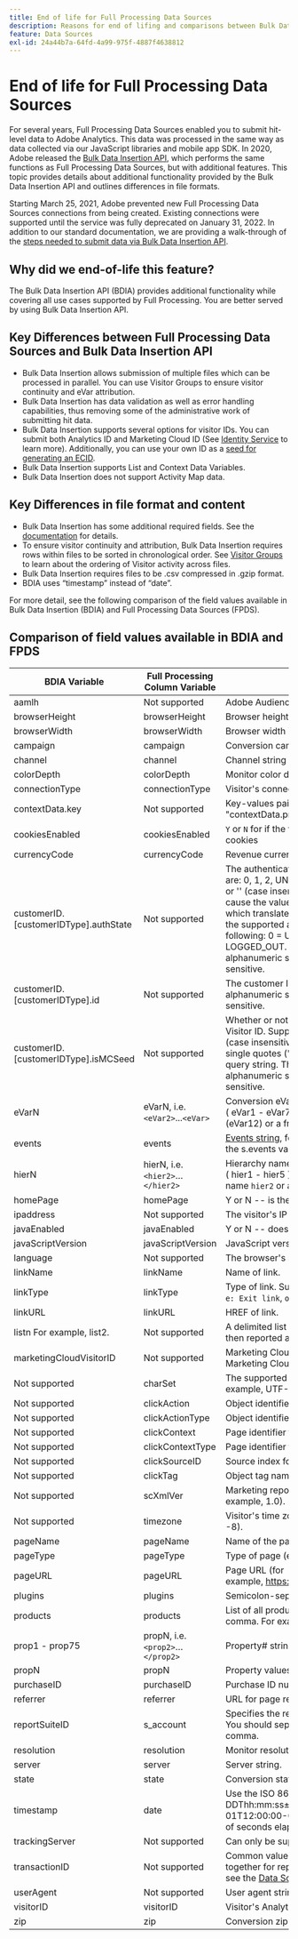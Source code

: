 ```yaml
---
title: End of life for Full Processing Data Sources
description: Reasons for end of lifing and comparisons between Bulk Data Insertion API and Full Processing Data Sources.
feature: Data Sources
exl-id: 24a44b7a-64fd-4a99-975f-4887f4638812
---
```

# End of life for Full Processing Data Sources

For several years, Full Processing Data Sources enabled you to submit hit-level data to Adobe Analytics. This data was processed in the same way as data collected via our JavaScript libraries and mobile app SDK. In 2020, Adobe released the [Bulk Data Insertion API](https://www.adobe.io/apis/experiencecloud/analytics/docs.html#!AdobeDocs/analytics-2.0-apis/master/bdia.md), which performs the same functions as Full Processing Data Sources, but with additional features. This topic provides details about additional functionality provided by the Bulk Data Insertion API and outlines differences in file formats.

Starting March 25, 2021, Adobe prevented new Full Processing Data Sources connections from being created. Existing connections were  supported until the service was fully deprecated on January 31, 2022. In addition to our standard documentation, we are providing a walk-through of the [steps needed to submit data via Bulk Data Insertion API](https://adobe.ly/aabdia).

## Why did we end-of-life this feature?

The Bulk Data Insertion API (BDIA) provides additional functionality while covering all use cases supported by Full Processing. You are better served by using Bulk Data Insertion API.

## Key Differences between Full Processing Data Sources and Bulk Data Insertion API

* Bulk Data Insertion allows submission of multiple files which can be processed in parallel. You can use Visitor Groups to ensure visitor continuity and eVar attribution.
* Bulk Data Insertion has data validation as well as error handling capabilities, thus removing some of the administrative work of submitting hit data.
* Bulk Data Insertion supports several options for visitor IDs. You can submit both Analytics ID and Marketing Cloud ID (See [Identity Service](https://experienceleague.adobe.com/docs/id-service/using/home.html) to learn more). Additionally, you can use your own ID as a [seed for generating an ECID](https://www.adobe.io/apis/experiencecloud/analytics/docs.html#!AdobeDocs/analytics-2.0-apis/master/bdia.md#customer-id-and-experience-cloud-visitor-id-seeds).
* Bulk Data Insertion supports List and Context Data Variables.
* Bulk Data Insertion does not support Activity Map data.

## Key Differences in file format and content

* Bulk Data Insertion has some additional required fields. See the [documentation](https://www.adobe.io/apis/experiencecloud/analytics/docs.html#!AdobeDocs/analytics-2.0-apis/master/bdia.md) for details.
* To ensure visitor continuity and attribution, Bulk Data Insertion requires rows within files to be sorted in chronological order. See [Visitor Groups](https://www.adobe.io/apis/experiencecloud/analytics/docs.html#!AdobeDocs/analytics-2.0-apis/master/bdia.md#visitor-groups) to learn about the ordering of Visitor activity across files.
* Bulk Data Insertion requires files to be .csv compressed in .gzip format.
* BDIA uses “timestamp” instead of “date”.

For more detail, see the following comparison of the field values available in Bulk Data Insertion (BDIA) and Full Processing Data Sources (FPDS).

## Comparison of field values available in BDIA and FPDS

| BDIA Variable | Full Processing Column Variable | Description |
| --- | --- | --- |
| aamlh | Not supported | Adobe Audience Manager location hint. |
| browserHeight | browserHeight | Browser height in pixels (for example, 768) |
| browserWidth | browserWidth | Browser width in pixels (for example 1024) |
| campaign | campaign | Conversion campaign tracking code |
| channel | channel | Channel string (for example, Sports Section) |
| colorDepth | colorDepth | Monitor color depth in bits (for example, 24) |
| connectionType | connectionType | Visitor's connection type (LAN or modem) |
| contextData.key | Not supported | Key-values pairs are specified in by naming the header "contextData.product" or "contextData.color" |
| cookiesEnabled | cookiesEnabled | `Y` or `N` for if the visitor supports first-party session cookies |
| currencyCode | currencyCode | Revenue currency code (for example, `USD`) |
| customerID.[customerIDType].authState | Not supported | The authenticated state of the visitor. Supported values are: 0, 1, 2, UNKNOWN, AUTHENTICATED, LOGGED_OUT, or '' (case insensitive). Two consecutive single quotes ('') cause the value to be omitted from the query string, which translates to 0 when the hit is made. Please note the supported authState numeric values denote the following: 0 = UNKNOWN, 1 = AUTHENTICATED, 2 = LOGGED_OUT. The customerIDType can be any alphanumeric string, but should be considered case sensitive. |
| customerID.[customerIDType].id | Not supported | The customer ID to use. The customerIDType can be any alphanumeric string, but should be considered case sensitive. |
| customerID.[customerIDType].isMCSeed | Not supported | Whether or not this is the seed for the Marketing Cloud Visitor ID. Supported values are: 0, 1, TRUE, FALSE, '' (case insensitive). Using 0, FALSE, or two consecutive single quotes ('') causes the value to be omitted from the query string. The customerIDType can be any alphanumeric string, but should be considered case sensitive. |
| eVarN | eVarN, i.e. `<eVar2>`...`<eVar>` | Conversion eVar name. You can have up to 75 eVars ( eVar1 - eVar75 ) You can specify the eVar name (eVar12) or a friendly name (Ad Campaign 3). |
| events | events | [Events string](https://experienceleague.adobe.com/docs/analytics/implementation/vars/page-vars/events/event-serialization.html?lang=en#vars), formatted using the same syntax as the s.events variable. For example: scAdd,event1,event7 |
| hierN | hierN, i.e. `<hier2>`…`</hier2>` | Hierarchy name. You can have up to 5 hierarchies ( hier1 - hier5 ). You can specify the default hierarchy name `hier2` or a friendly name (Yankees). |
| homePage | homePage | Y or N -- is the current page the visitor's homepage. |
| ipaddress | Not supported | The visitor's IP address. |
| javaEnabled | javaEnabled | Y or N -- does the visitor have Java enabled. |
| javaScriptVersion | javaScriptVersion | JavaScript version (for example, 1.3). |
| language | Not supported | The browser's supported language. For example, `en-us`. |
| linkName | linkName | Name of link. |
| linkType | linkType | Type of link. Supported values include: `d: Download link`, `e: Exit link`, `o: Custom link`. |
| linkURL | linkURL | HREF of link. |
| listn For example, list2. | Not supported | A delimited list of values that are passed into a variable, then reported as individual line items for reporting |
| marketingCloudVisitorID | Not supported | Marketing Cloud ID. See [Visitor Identification](https://experienceleague.adobe.com/docs/id-service/using/home.html?lang=en#id-service-api) and the Marketing Cloud Visitor ID Service |
| Not supported | charSet | The supported character set for your Web site. For example, UTF-8, ISO-8859-1, and so forth. |
| Not supported | clickAction | Object identifier for visitor click map (oid) |
| Not supported | clickActionType | Object identifier type for visitor click map (oidt) |
| Not supported | clickContext | Page identifier for visitor click map (pid) |
| Not supported | clickContextType | Page identifier type for visitor click map (pidt) |
| Not supported | clickSourceID | Source index for visitor click map (oi) |
| Not supported | clickTag | Object tag name for visitor click map (ot) |
| Not supported | scXmlVer | Marketing reports XML request version number (for example, 1.0). |
| Not supported | timezone | Visitor's time zone offset from GMT in hours (for example, -8). |
| pageName | pageName | Name of the page |
| pageType | pageType | Type of page (e.g., "Error Page"). |
| pageURL | pageURL | Page URL (for example, https://www.example.com/index.html). |
| plugins | plugins | Semicolon-separated list of browser plug-in names. |
| products | products | List of all products on the page. Separate products with a comma. For example: Sports;Ball;1;5.95,Toys; Top;1:1.99. |
| prop1 - prop75 | propN, i.e. `<prop2>`…`</prop2>` | Property# string (for example, Sports Section). |
| propN | propN | Property values for your properties. |
| purchaseID | purchaseID | Purchase ID number. |
| referrer | referrer | URL for page referrer. |
| reportSuiteID | s_account | Specifies the report suites where you want to submit data. You should separate multiple report suite IDs with a comma. |
| resolution | resolution | Monitor resolution (for example, 1024x768). |
| server | server| Server string. |
| state | state | Conversion state string. |
| timestamp | date | Use the ISO 8601 date format of YYYY-MM-DDThh:mm:ss±UTC_offset (for example, 2021-09-01T12:00:00-07:00 ), or Unix Time Format (the number of seconds elapsed since January 1, 1970). |
| trackingServer | Not supported | Can only be supplied via column header. |
| transactionID | Not supported | Common value used to tie multi-channel user activities together for reporting purposes. For more information, see the [Data Sources User Guide](https://experienceleague.adobe.com/docs/analytics/import/data-sources/datasrc-home.html?lang=en#data-sources). |
| userAgent | Not supported | User agent string |
| visitorID | visitorID | Visitor's Analytics ID. See [Visitor Identification](https://experienceleague.adobe.com/docs/id-service/using/home.html?lang=en). |
| zip | zip | Conversion zip code. |
